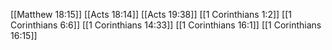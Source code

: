 [[Matthew 18:15]]
[[Acts 18:14]]
[[Acts 19:38]]
[[1 Corinthians 1:2]]
[[1 Corinthians 6:6]]
[[1 Corinthians 14:33]]
[[1 Corinthians 16:1]]
[[1 Corinthians 16:15]]
